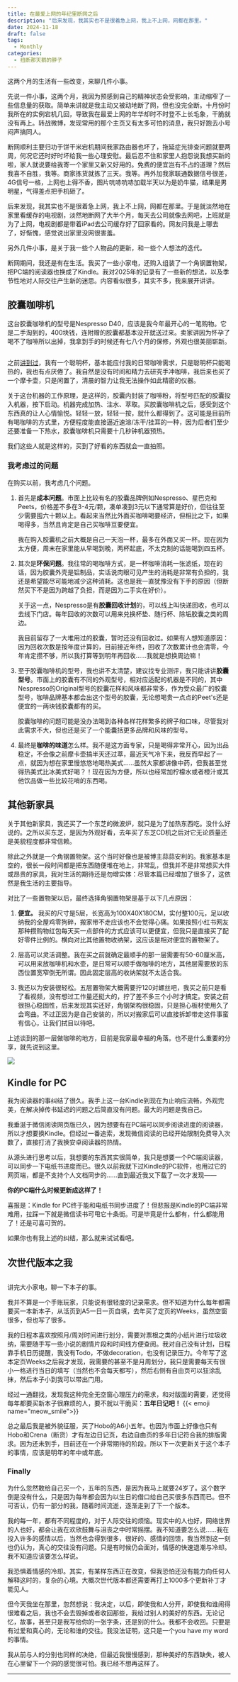```yaml
---
title: 在最爱上网的年纪里断网之后
description: "后来发现，我其实也不是很着急上网，我上不上网，网都在那里。"
date: 2024-11-18
draft: false
tags:
  - Monthly
categories:
  - 扭断那天鹅的脖子
---
```


这两个月的生活有一些改变，来聊几件小事。

先说一件小事，这两个月，我因为预感到自己的精神状态会受影响，主动缩窄了一些信息量的获取。简单来讲就是我主动又被动地断了网，但也没完全断。十月份时我所在的实例宕机几回，导致我在最爱上网的年华却时不时登不上长毛象，干脆就没有再上。转战微博，发现常用的那个主页又有太多可怕的消息，我只好跑去小号闷声搞同人。

断网顺利主要归功于饼干米宕机期间我家路由器也坏了，拖延症光排查问题就要两周，何况它还时好时坏给我一些心理安慰。最后忍不住和家里人抱怨说我想买新的啦，家人就说要给我寄一个家里又新又好用的。免费的便宜岂有不占的道理？然后我喜不自胜，我等。商家拣货就拣了三天。我等。再外加我家联通数据信号很差，4G信号一格，上网也上得不香，图片吭哧吭哧加载半天以为是奶牛猫，结果是男明星，气得差点把手机砸了。

后来发现，我其实也不是很着急上网，我上不上网，网都在那里。于是就淡然地在家里看缓存的电视剧，淡然地断网了大半个月，每天去公司就像去网吧，上班就是为了上网，电视剧都是带着iPad去公司缓存好了回家看的。网友问我是上哪去了，好惭愧，感觉说出家里没网很害羞。

另外几件小事，是关于我一些个人物品的更新，和一些个人想法的迭代。

断网期间，我还是有在生活。我买了一些小家电，还购入组装了一个角钢置物架，把PC端的阅读器也换成了Kindle。我对2025年的记录有了一些新的想法，以及季节性地对人际交往产生新的迷思。内容看似很多，其实不多，我来展开讲讲。

## 胶囊咖啡机

这台胶囊咖啡机的型号是Nespresso D40，应该是我今年最开心的一笔购物。它是二手淘到的，400块钱，连附赠的胶囊都基本没开就送过来。卖家讲因为怀孕了喝不了咖啡所以出掉，我拿到手的时候还有七八个月的保修，外观也很美丽崭新。

<img src="/图片/咖啡杯.jpg" alt="" class="float-img35">

之前[讲到过](/posts/messy-stuff/)，我有一个聪明杯，基本能应付我的日常咖啡需求，只是聪明杯只能喝热的，我也有点厌倦了。我自然是没有时间和精力去研究手冲咖啡，我后来也买了一个摩卡壶，只是闲置了，清晨的智力让我无法操作如此精密的仪器。

关于这台机器的工作原理，是这样的，胶囊内封装了咖啡粉，将型号匹配的胶囊投入机器，按下启动。机器完成加热、注水、萃取。买胶囊咖啡机之后，感受到这个东西真的让人心情愉悦。轻轻一放，轻轻一按，就什么都得到了。这可能是目前所有喝咖啡的方式里，方便程度能直接逼近速溶/冻干/挂耳的一种，因为后者们至少还要准备一下热水，胶囊咖啡机只需要十几秒钟机器预热。

我们这些人就是这样的，买到了好看的东西就会一直拍照。

### 我考虑过的问题

在购买以前，我考虑几个问题。

1. 首先是**成本问题**。市面上比较有名的胶囊品牌例如Nespresso、星巴克和Peets，价格差不多在3-4元/颗，凑单凑到3元以下通常算是好价，但往往至少需要囤六十颗以上。看起来当然比外面买咖啡喝要经济，但相比之下，如果喝得多，当然且肯定是自己买咖啡豆要便宜。

    我在购入胶囊机之前大概是自己一天泡一杯，最多在外面又买一杯。现在因为太方便，周末在家里能从早喝到晚，两杯起底，不太克制的话能喝到四五杯。

2. 其次是**环保问题**。我往常的喝咖啡方式，是一杯咖啡消耗一张滤纸，现在的话，因为胶囊外壳是铝制品，实话说肉眼可见产生的消耗是非常有负担的，我还是希望能尽可能地减少这种消耗。这也是我一直犹豫没有下手的原因（但断然买下不是因为跨越了负担，而是因为二手实在好价）。
   
   关于这一点，Nespresso是有**胶囊回收计划**的，可以线上叫快递回收，也可以去线下门店。每年回收的次数可以用来兑换杯垫、随行杯、除垢胶囊之类的周边。

    我目前留存了一大堆用过的胶囊，暂时还没有回收过。如果有人想知道原因：因为回收次数是按年度计算的，目前接近年终，回收了次数累计也会清零，今年肯定攒不够，所以我打算等到明年再回收……我就是想换周边嘛！

3. 至于胶囊咖啡机的型号，我也讲不太清楚，建议找专业测评，我只能讲讲**胶囊型号**。市面上的胶囊有不同的外观型号，相对应适配的机器是不同的，其中Nespresso的Original型号的胶囊花样和风味都非常多，作为受众最广的胶囊型号，咖啡品牌基本都会出这个型号的胶囊，无论想喝贵一点点的Peet's还是便宜的一两块钱胶囊都有的买。
   
   胶囊咖啡的问题可能是没办法喝到各种各样花样繁多的牌子和口味，尽管我对此需求不大，但也还是买了一个能囊括更多品牌和风味的型号。

4. 最终是**咖啡的味道**怎么样。我不是这方面专家，只是喝得非常开心，因为出品稳定，不会像之前摩卡壶搞半天还过萃，最近天气冷下来，我反而早起了一点，就因为想在家里慢悠悠地喝热美式……虽然大家都讲像中药，但我甚至觉得热美式比冰美式好喝？！现在因为方便，所以也经常加柠檬水或者橙汁或其他饮品做一些比较花哨的东西喝。

## 其他新家具

关于其他新家具，我还买了一个东芝的微波炉，就只是为了加热东西吃。没什么好说的。之所以买东芝，是因为外观好看，去年买了东芝CD机之后对它无论质量还是美貌程度都非常信赖。

除此之外就是一个角钢置物架。这个当时好像也是被博主蒜蒜安利的。我家基本是空的，很长一段时间都是把东西随便堆在地上，非常乱，但我并不是非常想买大件或昂贵的家具，我对生活的期待还是勿增实体：尽管本篇已经增加了很多了，这依然是我生活的主要指导。

对比了一些置物架以后，最终选择角钢置物架是基于以下几点原因：

1. **便宜。** 我买的尺寸是5层，长宽高为100X40X180CM，实付整100元，足以收纳我的全屋鸡零狗碎，搬家带不走应该也不会觉得心痛。如果按照小红书网友那种攒购物红包每天买一点部件的方式应该可以更便宜，但我只是直接买了配好零件比例的。横向对比其他置物收纳架，这应该是相对便宜的置物架了。

2. 层高可以灵活调整。我在买之前就确定最顺手的那一层需要有50-60厘米高，可以用来放咖啡机和水壶，是日常可以顺手做咖啡的地方，其他层需要放的东西位置宽窄倒无所谓。因此固定层高的收纳架就不太适合我。

3. 我还以为安装很轻松。五层置物架大概需要拧120对螺丝吧，我买之前只是看了看视频，没有想过工作量还挺大的，拧了差不多三个小时才搞定。安装之前很担心稳固性，后来发现其实还好，角钢架构很稳固，只是担心板材使用久了会弯曲。不过正因为是自己安装的，所以对搬家后可以直接拆卸带走这件事蛮有信心，让我们拭目以待吧。

上述谈到的那一层做咖啡的地方，目前是我家最幸福的角落。也不是什么重要的分享，就先说到这里。

![](/图片/IMG_5818.jpg)

## Kindle for PC

我为阅读器的事纠结了很久。我手上这一台Kindle到现在为止响应流畅，外观完美，在解决掉传书延迟的问题之后简直没有问题。最大的问题是我自己。

我垂涎于微信阅读网页版已久，因为想要有在PC端可以同步阅读进度的阅读器，所以才想要换Kindle。但经过一番追索，发现微信阅读的已经开始限制免费导入次数了，直接打消了我换安卓阅读器的热情。

从源头进行思考以后，我想要的东西其实很简单，我只是想要一个PC端阅读器， 可以同步一下电纸书进度而已。很久以前我就下过Kindle的PC软件，也用过它的网页端，都是不支持个人文档同步的……直到最近我又下载了一次才发现——

**你的PC端什么时候更新成这样了！**

喜报是：Kindle for PC终于能和电纸书同步进度了！但悲报是Kindle的PC端非常难用，拉踩一下就是微信读书可甩它十条街。可是毕竟是什么都有，什么都能用了！还是可喜可贺的。

如果你也有我上述的纠结，那么就来试试看吧。

## 次世代版本之我

<img src="/图片/IMG_5788.JPEG" alt="" class="float-img35">

讲完大小家电，聊一下本子的事。

我并不算是一个手账玩家，只能说有很轻度的记录需求。但不知道为什么每年都需要买一本新本子，从活页到A5一日一页自填，去年买了定页的Weeks，虽然空窗很多，但也写了很多。

我的日程本喜欢按照月/周对时间进行划分，需要对票根之类的小纸片进行垃圾收纳，需要随手写一些小说的剧情片段和时间线方便查阅。我对自己没有计划，日程靠手机日历提醒，我没有Todo，不做decoration，也没有记录压力。今年写了这本定页Weeks之后我才发现，我需要的甚至不是月周划分，我只是需要每天有很小一格进行当日的填写（当然也不会每天都写），然后右侧有自由页可以狂涂乱抹，然后本子小到我可以带出门用。

经过一通翻找，发现我这种完全无空窗心理压力的需求，和对版面的需要，还觉得每年都要买新本子很麻烦的人，要不就以干脆买：**五年日记吧！** {{< emoji name="meow_smile">}}

总之最后我是被外貌征服，买了Hobo的A6小五年。也因为市面上好像也只有Hobo和Crena（断货）才有左边日记页，右边自由页的多年日记符合我的排版需求。因为还未到手，目前还在一个非常期待的阶段。所以下一次更新关于这个本子的事情，应该是明年的年中或年底。

### Finally

为什么忽然敢给自己买一个，五年的东西，是因为我马上就要24岁了。这个数字倒是没有什么，只是因为每年都会因为以生日的借口给自己买很多东西而已。但不可否认，仍有一部分的我，随着时间流逝，逐渐走到了下一个版本。

我的每一年，都有不同程度的，对于人际交往的烦恼。现实中的人也好，网络世界的人也好，都会让我在欢欣鼓舞与沮丧之中时常摇摆。我不知道要怎么说……我在投入许多的感情以后，当然也会得到很多，很好的、感情的回馈，我当然到这一刻也仍认为，真心的交往没有问题。只是有时候仍会面对，情感的快速退潮与冷却。我不知道应该要怎么样说。

我恐惧着情感的冷却。其实，有某样东西正在改变，但我恐怕还没有能力向任何人解释这时的，复杂的心境。大概次世代版本都还需要再打上1000多个更新补丁才能见人。

但今天我坐在那里，忽然想说：我决定，以后，即使我和人分开，即使我和谁闹得很难看之后，我也不会去毁掉或者收回那些，我给过别人的美好的东西。无论记忆，故事，甚至只是我写给你的一张字条，还是别的什么。我都不会收回。只要是有过爱和真心的，无论和谁的交往。我没法证明，这只是一个you have my word的事情。

我从前与人的分别也同样的决绝，但最近我慢慢感到，那种美好的东西缺失，被人在心里留下一个洞的感觉很可怕。我已经不想再这样了。

---


